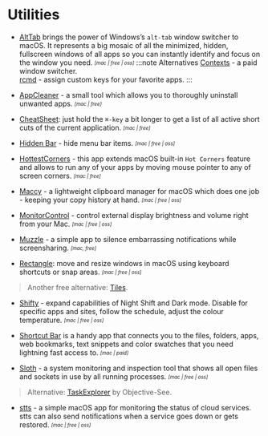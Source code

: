 # Utilities

- [AltTab](https://alt-tab-macos.netlify.app/) brings the power of Windows’s `alt-tab` window switcher to macOS. It represents a big mosaic of all the minimized, hidden, fullscreen windows of all apps so you can instantly identify and focus on the window you need. <sub><sup>*[mac | free | oss]*</sup></sub>
  :::note Alternatives
  [Contexts](https://contexts.co/) - a paid window switcher.  
  [rcmd](https://lowtechguys.com/rcmd/) - assign custom keys for your favorite apps.
  :::

- [AppCleaner](https://freemacsoft.net/appcleaner/) - a small tool which allows you to thoroughly uninstall unwanted apps. <sub><sup>*[mac | free]*</sup></sub>

- [CheatSheet](https://www.mediaatelier.com/CheatSheet/): just hold the `⌘-key` a bit longer to get a list of all active short cuts of the current application. <sub><sup>*[mac | free]*</sup></sub>

- [Hidden Bar](https://apps.apple.com/app/hidden-bar/id1452453066) - hide menu bar items. <sub><sup>*[mac | free | oss]*</sup></sub>

- [HottestCorners](https://bits.ee/hottestcorners/) - this app extends macOS built-in `Hot Corners` feature and allows to run any of your apps by moving mouse pointer to any of screen corners. <sub><sup>*[mac | free]*</sup></sub>

- [Maccy](https://maccy.app/) - a lightweight clipboard manager for macOS which does one job - keeping your copy history at hand. <sub><sup>*[mac | free | oss]*</sup></sub>

- [MonitorControl](https://github.com/MonitorControl/MonitorControl) - control external display brightness and volume right from your Mac. <sub><sup>*[mac | free | oss]*</sup></sub>

- [Muzzle](https://muzzleapp.com/) - a simple app to silence embarrassing notifications while screensharing. <sub><sup>*[mac, free]*</sup></sub>

- [Rectangle](https://rectangleapp.com/): move and resize windows in macOS using keyboard shortcuts or snap areas. <sub><sup>*[mac | free | oss]*</sup></sub>
> Another free alternative: [Tiles](https://www.sempliva.com/tiles/).

- [Shifty](https://shifty.natethompson.io/en/) - expand capabilities of Night Shift and Dark mode. Disable for specific apps and sites, follow the schedule, adjust the colour temperature. <sub><sup>*[mac | free | oss]*</sup></sub>

- [Shortcut Bar](https://fiplab.com/apps/shortcut-bar-for-mac) is a handy app that connects you to the files, folders, apps, web bookmarks, text snippets and color swatches that you need lightning fast access to. <sub><sup>*[mac | paid]*</sup></sub>

- [Sloth](https://sveinbjorn.org/sloth) - a system monitoring and inspection tool that shows all open files and sockets in use by all running processes. <sub><sup>*[mac | free | oss]*</sup></sub>
> Alternative: [TaskExplorer](https://objective-see.com/products/taskexplorer.html) by Objective-See.

- [stts](https://github.com/inket/stts) - a simple macOS app for monitoring the status of cloud services. stts can also send notifications when a service goes down or gets restored. <sub><sup>*[mac | free | oss]*</sup></sub>
